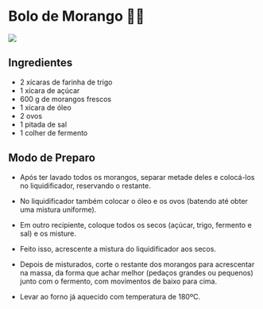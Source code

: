 # Bolo de Morango 🍓🍰

<img src="https://img.itdg.com.br/tdg/images/recipes/000/162/577/356314/356314_original.jpg?mode=crop&width=710&height=400">

## Ingredientes
- 2 xícaras de farinha de trigo
- 1 xícara de açúcar
- 600 g de morangos frescos
- 1 xícara de óleo
- 2 ovos
- 1 pitada de sal
- 1 colher de fermento

## Modo de Preparo

- Após ter lavado todos os morangos, separar metade deles e colocá-los no liquidificador, reservando o restante.

- No liquidificador também colocar o óleo e os ovos (batendo até obter uma mistura uniforme).

- Em outro recipiente, coloque todos os secos (açúcar, trigo, fermento e sal) e os misture.

- Feito isso, acrescente a mistura do liquidificador aos secos.

- Depois de misturados, corte o restante dos morangos para acrescentar na massa, da forma que achar melhor (pedaços grandes ou pequenos) junto com o fermento, com movimentos de baixo para cima.

- Levar ao forno já aquecido com temperatura de 180ºC.